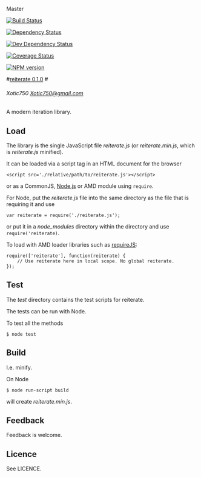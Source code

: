 Master

[![Build Status](https://travis-ci.org/Xotic750/reiterate.png?branch=master)](https://travis-ci.org/Xotic750/reiterate  "Build Status on Travis CI")

[![Dependency Status](https://david-dm.org/Xotic750/reiterate.png)](https://david-dm.org/Xotic750/reiterate#info=dependencies&view=table "Dependency Status on David")

[![Dev Dependency Status](https://david-dm.org/Xotic750/reiterate/dev-status.png)](https://david-dm.org/Xotic750/reiterate#info=devDependencies&view=table "Dev Dependency Status on David")

[![Coverage Status](https://coveralls.io/repos/Xotic750/reiterate/badge.svg?branch=master)](https://coveralls.io/r/Xotic750/reiterate?branch=master "Coverage status on Coveralls")

[![NPM version](https://badge.fury.io/js/reiterate.png)](http://badge.fury.io/js/reiterate "Current NPM release")

#[reiterate 0.1.0](http://xotic750.github.io/reiterate/) #
###### Xotic750 <Xotic750@gmail.com>

A modern iteration library.

## Load

The library is the single JavaScript file *reiterate.js* (or *reiterate.min.js*, which is *reiterate.js* minified).

It can be loaded via a script tag in an HTML document for the browser

    <script src='./relative/path/to/reiterate.js'></script>

or as a CommonJS, [Node.js](http://nodejs.org) or AMD module using `require`.

For Node, put the *reiterate.js* file into the same directory as the file that is requiring it and use

    var reiterate = require('./reiterate.js');

or put it in a *node_modules* directory within the directory and use `require('reiterate)`.

To load with AMD loader libraries such as [requireJS](http://requirejs.org/):

    require(['reiterate'], function(reiterate) {
        // Use reiterate here in local scope. No global reiterate.
    });

## Test

The *test* directory contains the test scripts for reiterate.

The tests can be run with Node.

To test all the methods

    $ node test

## Build

I.e. minify.

On Node

    $ node run-script build

will create *reiterate.min.js*.

## Feedback

Feedback is welcome.

## Licence

See LICENCE.
